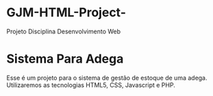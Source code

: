 # GJM-HTML-Project-
Projeto Disciplina Desenvolvimento Web

# Sistema Para Adega
Esse é um projeto para o sistema de gestão de estoque de uma adega. Utilizaremos as tecnologias HTML5, CSS, Javascript e PHP. 